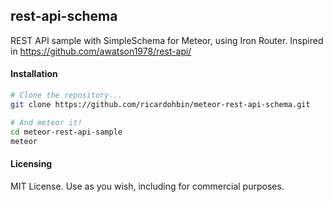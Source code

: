 ## rest-api-schema

REST API sample with SimpleSchema for Meteor, using Iron Router. Inspired in https://github.com/awatson1978/rest-api/

#### Installation

````sh
# Clone the repository...  
git clone https://github.com/ricardohbin/meteor-rest-api-schema.git

# And meteor it!
cd meteor-rest-api-sample
meteor
````

#### Licensing  
MIT License. Use as you wish, including for commercial purposes.

